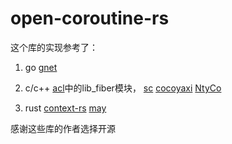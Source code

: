 # open-coroutine-rs
这个库的实现参考了：
1. go
   [gnet](https://github.com/panjf2000/gnet)

2. c/c++
   [acl](https://github.com/acl-dev/acl)中的lib_fiber模块，
   [sc](https://github.com/rhoot/sc)
   [cocoyaxi](https://github.com/idealvin/cocoyaxi)
   [NtyCo](https://github.com/wangbojing/NtyCo)

3. rust
   [context-rs](https://github.com/zonyitoo/context-rs)
   [may](https://github.com/Xudong-Huang/may)

感谢这些库的作者选择开源
